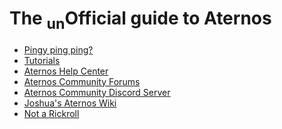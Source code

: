 The <sub>un</sub>Official guide to Aternos
===
 - [Pingy ping ping?](pinging.html)
 - [Tutorials](tutorials.html)
 - [Aternos Help Center](https://support.aternos.org/hc/en-us)
 - [Aternos Community Forums](https://board.aternos.org/)
 - [Aternos Community Discord Server](https://chat.aternos.org/)
 - [Joshua's Aternos Wiki](https://flitzdev.github.io/aternosgmbh-wiki/)
 - [Not a Rickroll](https://imgur.com/GXk3lc7.png)
